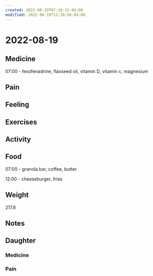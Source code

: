 ```yaml
---
created: 2022-08-19T07:19:15-04:00
modified: 2022-08-19T12:38:56-04:00
---
```


# 2022-08-19

## Medicine

07:00 - fexofenadrine, flaxseed oil, vitamin D, vitamin c, magnesium 

## Pain


## Feeling


## Exercises


## Activity


## Food

07:00 - granola bar, coffee, butter 

12:00 - cheeseburger, fries


## Weight

217.6

## Notes



## Daughter


### Medicine


### Pain

